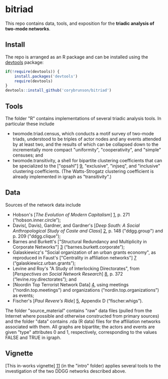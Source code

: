 bitriad
=======

This repo contains data, tools, and exposition for the **triadic analysis of two-mode networks**.

## Install

The repo is arranged as an R package and can be installed using the [devtools](http://cran.r-project.org/web/packages/devtools/index.html) package:

```r
if(!require(devtools)) {
    install.packages('devtools')
    require(devtools)
}
devtools::install_github('corybrunson/bitriad')
```

## Tools

The folder "R" contains implementations of several triadic analysis tools. In particular these include
* twomode.triad.census, which conducts a motif survey of two-mode triads, understood to be triples of actor nodes and any events attended by at least two, and the results of which can be collapsed down to the incrementally more compact "uniformity", "cooperativity", and "simple" censuses; and
* twomode.transitivity, a shell for bipartite clustering coefficients that can be specialized to the ["opsahl"] [9], "exclusive", "injseq", and "inclusive" clustering coefficients. (The Watts-Strogatz clustering coefficient is already implemented in igraph as "transitivity".)

[9]: http://toreopsahl.com/2011/12/21/article-triadic-closure-in-two-mode-networks-redefining-the-global-and-local-clustering-coefficients/
[10]: http://www.nature.com/nature/journal/v393/n6684/abs/393440a0.html

## Data

Sources of the network data include
* Hobson's [*The Evolution of Modern Capitalism*] [1], p. 271 (“hobson.inner.circle”);
* Davis(, Davis), Gardner, and Gardner's [*Deep South: A Social Anthropological Study of Caste and Class*] [2], p. 148 ("ddgg.group") and p. 209 ("ddgg.clique");
* Barnes and Burkett's ["Structural Redundancy and Multiplicity in Corporate Networks"] [3] (“barnes.burkett.corporate”);
* Galaskiewicz's "Social organization of an urban grants economy", as reproduced in Faust's ["Centrality in affiliation networks"] [7] (“galaskiewicz.urban.grants”);
* Levine and Roy's "A Study of Interlocking Directorates", from [*Perspectives on Social Network Research*] [8], p. 372 (“levine.roy.directorates”); and
* [Noordin Top Terrorist Network Data] [4], using meetings (“nordin.top.meetings”) and organizations (“nordin.top.organizations”) as events;
* Fischer's [*Paul Revere's Ride*] [5], Appendix D (“fischer.whigs”).

[1]: https://archive.org/details/evolutionofmoder00hobsuoft
[2]: http://www.amazon.com/Deep-South-Anthropological-Southern-Classics/dp/1570038155
[3]: http://www.insna.org/PDF/Connections/v30/2010_I-2_P-1-1.pdf
[4]: http://www.thearda.com/Archive/Files/Descriptions/TERRNET.asp
[5]: http://books.google.com/books/about/Paul_Revere_s_Ride.html?id=ZAvQfZFbLp4C
[7]: http://www.socsci.uci.edu/~kfaust/faust/research/articles/faust_centrality_sn_1997.pdf
[8]: http://www.sciencedirect.com/science/book/9780123525505

The folder "source_material" contains "raw" data files (pulled from the Internet where possible and otherwise constructed from primary sources) and the folder "data" contains .rda (R data) files for the affiliation networks associated with them. All graphs are bipartite; the actors and events are given "type" attributes 0 and 1, respectively, corresponding to the values FALSE and TRUE in igraph.

## Vignette

[This in-works vignette] [11] (in the "intro" folder) applies several tools to the investigation of the two DDGG networks described above.

[11]: https://github.com/corybrunson/bitriad/blob/master/intro/bitriad-intro.md